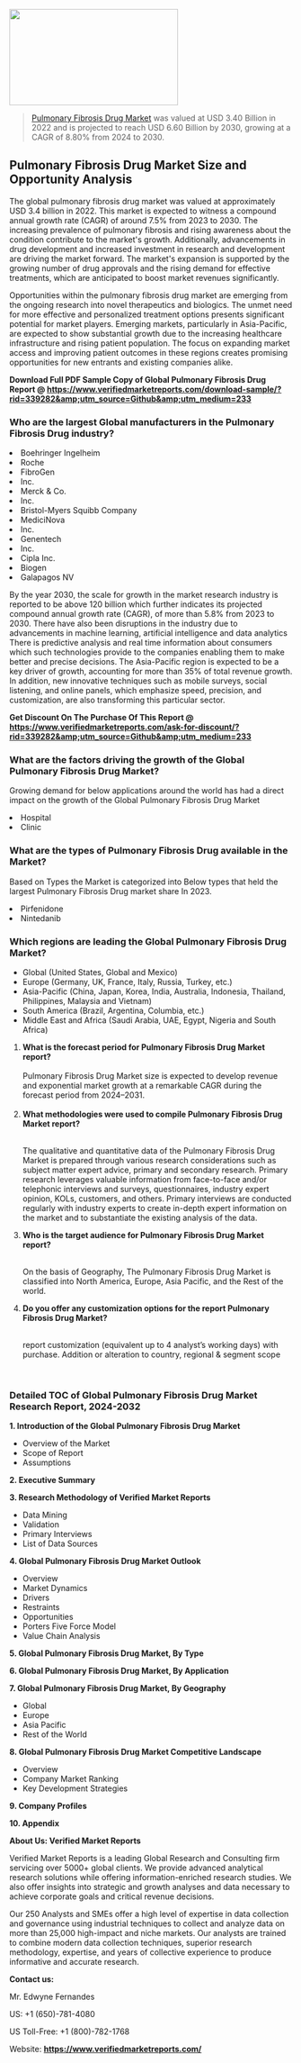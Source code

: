 <img src="https://ffe5etoiles.com/wp-content/uploads/2024/12/MST1-300x171.png" alt="" width="300" height="171" class="alignnone size-medium wp-image-20088" /><blockquote><p><p><a href="https://www.verifiedmarketreports.com/download-sample/?rid=339282&utm_source=Github&utm_medium=233" target="_blank">Pulmonary Fibrosis Drug Market</a> was valued at USD 3.40 Billion in 2022 and is projected to reach USD 6.60 Billion by 2030, growing at a CAGR of 8.80% from 2024 to 2030.</p></blockquote><p><h2>Pulmonary Fibrosis Drug Market Size and Opportunity Analysis</h2><p>The global pulmonary fibrosis drug market was valued at approximately USD 3.4 billion in 2022. This market is expected to witness a compound annual growth rate (CAGR) of around 7.5% from 2023 to 2030. The increasing prevalence of pulmonary fibrosis and rising awareness about the condition contribute to the market's growth. Additionally, advancements in drug development and increased investment in research and development are driving the market forward. The market's expansion is supported by the growing number of drug approvals and the rising demand for effective treatments, which are anticipated to boost market revenues significantly.</p><p>Opportunities within the pulmonary fibrosis drug market are emerging from the ongoing research into novel therapeutics and biologics. The unmet need for more effective and personalized treatment options presents significant potential for market players. Emerging markets, particularly in Asia-Pacific, are expected to show substantial growth due to the increasing healthcare infrastructure and rising patient population. The focus on expanding market access and improving patient outcomes in these regions creates promising opportunities for new entrants and existing companies alike.</p></p><p class=""><strong>Download Full PDF Sample Copy of Global Pulmonary Fibrosis Drug Report @ <a href="https://www.verifiedmarketreports.com/download-sample/?rid=339282&amp;utm_source=Github&amp;utm_medium=233" target="_blank">https://www.verifiedmarketreports.com/download-sample/?rid=339282&amp;utm_source=Github&amp;utm_medium=233</a></strong></p><h3 id="" class="">Who are the largest Global manufacturers in the Pulmonary Fibrosis Drug industry?</h3><p><li>Boehringer Ingelheim</li><li> Roche</li><li> FibroGen</li><li> Inc.</li><li> Merck & Co.</li><li> Inc.</li><li> Bristol-Myers Squibb Company</li><li> MediciNova</li><li> Inc.</li><li> Genentech</li><li> Inc.</li><li> Cipla Inc.</li><li> Biogen</li><li> Galapagos NV</li></p><div class=""><div class="" dir="" data-message-author-role="" data-message-id="" data-message-model-slug=""><div class=""><div class=""><div class=""><div class="" dir="" data-message-author-role="" data-message-id="" data-message-model-slug=""><div class=""><div class=""><p>By the year 2030, the scale for growth in the market research industry is reported to be above 120 billion which further indicates its projected compound annual growth rate (CAGR), of more than 5.8% from 2023 to 2030. There have also been disruptions in the industry due to advancements in machine learning, artificial intelligence and data analytics There is predictive analysis and real time information about consumers which such technologies provide to the companies enabling them to make better and precise decisions. The Asia-Pacific region is expected to be a key driver of growth, accounting for more than 35% of total revenue growth. In addition, new innovative techniques such as mobile surveys, social listening, and online panels, which emphasize speed, precision, and customization, are also transforming this particular sector.</p><p><strong>Get Discount On The Purchase Of This Report @&nbsp; <a href="https://www.verifiedmarketreports.com/ask-for-discount/?rid=339282&amp;utm_source=Github&amp;utm_medium=233" target="_blank">https://www.verifiedmarketreports.com/ask-for-discount/?rid=339282&amp;utm_source=Github&amp;utm_medium=233</a></strong></p></div></div></div></div></div></div></div></div><h3 id="" class="">What are the factors driving the growth of the Global Pulmonary Fibrosis Drug Market?</h3><p id="" class="">Growing demand for below applications around the world has had a direct impact on the growth of the Global Pulmonary Fibrosis Drug Market</p><p id="" class=""><li>Hospital</li><li> Clinic</li></p><h3 id="" class="">What are the types of Pulmonary Fibrosis Drug available in the Market?</h3><p id="" class="">Based on Types the Market is categorized into Below types that held the largest Pulmonary Fibrosis Drug market share In 2023.</p><p id="" class=""><li>Pirfenidone</li><li> Nintedanib</li></p><h3 id="" class="">Which regions are leading the Global Pulmonary Fibrosis Drug Market?</h3><ul><li>Global (United States, Global and Mexico)</li><li>Europe (Germany, UK, France, Italy, Russia, Turkey, etc.)</li><li>Asia-Pacific (China, Japan, Korea, India, Australia, Indonesia, Thailand, Philippines, Malaysia and Vietnam)</li><li>South America (Brazil, Argentina, Columbia, etc.)</li><li>Middle East and Africa (Saudi Arabia, UAE, Egypt, Nigeria and South Africa)</li></ul><p><ol><li><strong>What is the forecast period for Pulmonary Fibrosis Drug Market report?<br /></strong><br /><span data-sheets-root="1" data-sheets-value="{&quot;1&quot;:2,&quot;2&quot;:&quot;XXXX size is expected to develop revenue and exponential market growth at a remarkable CAGR during the forecast period from 2024&ndash;2030.&quot;}" data-sheets-userformat="{&quot;2&quot;:12674,&quot;4&quot;:{&quot;1&quot;:2,&quot;2&quot;:16776960},&quot;10&quot;:2,&quot;11&quot;:0,&quot;15&quot;:&quot;Arial&quot;,&quot;16&quot;:12}">Pulmonary Fibrosis Drug Market size is expected to develop revenue and exponential market growth at a remarkable CAGR during the forecast period from 2024&ndash;2031.</span><br /><br /></li><li><strong>What methodologies were used to compile Pulmonary Fibrosis Drug Market report?<br /><br /></strong><p>The qualitative and quantitative data of the&nbsp;Pulmonary Fibrosis Drug Market is prepared through various research considerations such as subject matter expert advice, primary and secondary research. Primary research leverages valuable information from face-to-face and/or telephonic interviews and surveys, questionnaires, industry expert opinion, KOLs, customers, and others. Primary interviews are conducted regularly with industry experts to create in-depth expert information on the market and to substantiate the existing analysis of the data.&nbsp;</p></li><li><strong>Who is the target audience for Pulmonary Fibrosis Drug Market report?<br /><br /></strong><p>On the basis of Geography, The&nbsp;Pulmonary Fibrosis Drug Market is classified into North America, Europe, Asia Pacific, and the Rest of the world.</p></li><li><strong>Do you offer any customization options for the report Pulmonary Fibrosis Drug Market?<br /><br /></strong><p>report customization (equivalent up to 4 analyst&rsquo;s working days) with purchase. Addition or alteration to country, regional &amp; segment scope</p><p>&nbsp;</p></li></ol></p><h3 id="" class="">Detailed TOC of Global Pulmonary Fibrosis Drug Market Research Report, 2024-2032</h3><p id="" class=""><strong>1. Introduction of the Global Pulmonary Fibrosis Drug Market</strong></p><ul><li>Overview of the Market</li><li>Scope of Report</li><li>Assumptions</li></ul><p id="" class=""><strong>2. Executive Summary</strong></p><p id="" class=""><strong>3. Research Methodology of&nbsp;Verified Market Reports</strong></p><ul><li>Data Mining</li><li>Validation</li><li>Primary Interviews</li><li>List of Data Sources</li></ul><p id="" class=""><strong>4. Global Pulmonary Fibrosis Drug Market Outlook</strong></p><ul><li>Overview</li><li>Market Dynamics</li><li>Drivers</li><li>Restraints</li><li>Opportunities</li><li>Porters Five Force Model</li><li>Value Chain Analysis</li></ul><p id="" class=""><strong>5. Global Pulmonary Fibrosis Drug Market, By&nbsp;Type</strong></p><p id="" class=""><strong>6. Global Pulmonary Fibrosis Drug Market, By Application</strong></p><p id="" class=""><strong>7. Global Pulmonary Fibrosis Drug Market, By Geography</strong></p><ul><li>Global</li><li>Europe</li><li>Asia Pacific</li><li>Rest of the World</li></ul><p id="" class=""><strong>8. Global Pulmonary Fibrosis Drug Market Competitive Landscape</strong></p><ul><li>Overview</li><li>Company Market Ranking</li><li>Key Development Strategies</li></ul><p id="" class=""><strong>9. Company Profiles</strong></p><p id="" class=""><strong>10. Appendix</strong></p><p id="" class=""><strong>About Us: Verified Market Reports</strong></p><p id="" class="">Verified Market Reports is a leading Global Research and Consulting firm servicing over 5000+ global clients. We provide advanced analytical research solutions while offering information-enriched research studies. We also offer insights into strategic and growth analyses and data necessary to achieve corporate goals and critical revenue decisions.</p><p id="" class="">Our 250 Analysts and SMEs offer a high level of expertise in data collection and governance using industrial techniques to collect and analyze data on more than 25,000 high-impact and niche markets. Our analysts are trained to combine modern data collection techniques, superior research methodology, expertise, and years of collective experience to produce informative and accurate research.</p><p id="" class=""><strong>Contact us:</strong></p><p id="" class="">Mr. Edwyne Fernandes</p><p id="" class="">US: +1 (650)-781-4080</p><p id="" class="">US Toll-Free: +1 (800)-782-1768</p><p id="" class="">Website: <a target="" data-test-app-aware-link=""><strong>https://www.verifiedmarketreports.com/</strong></a></p>
